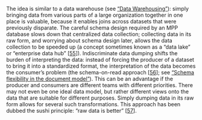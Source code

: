 
The idea is similar to a data warehouse (see [“Data Warehousing”](ch03.html#sec_storage_dwh)): simply bringing data from various
parts of a large organization together in one place is valuable, because it enables joins across
datasets that were previously disparate. The careful schema design required by an MPP database slows
down that centralized data collection; collecting data in its raw form, and worrying about schema
design later, allows the data collection to be speeded up (a concept sometimes known as a “data
lake” or “enterprise data hub” [[55](ch10.html#Terrizzano2015tk)]). 
Indiscriminate data dumping shifts the burden of interpreting the data: instead of forcing the
producer of a dataset to bring it into a standardized format, the interpretation of the data becomes
the consumer’s problem (the schema-on-read approach [[56](ch10.html#Roberts2015tl)];
see [“Schema flexibility in the document model”](ch02.html#sec_datamodels_schema_flexibility)).
This can be an advantage if the producer and consumers are different teams with different
priorities. There may not even be one ideal data model, but rather different views onto the data
that are suitable for different purposes. Simply dumping data in its raw form allows for several
such transformations. This approach has been dubbed the sushi principle: “raw data is better”
[[57](ch10.html#Johnson2015ua)].